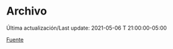 # Archivo

 Última actualización/Last update: 2021-05-06 T 21:00:00-05:00

 [Fuente](https://coronavirus.gob.mx/)
